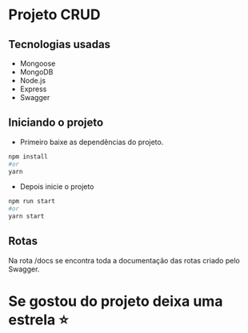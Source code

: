 # Projeto CRUD

## Tecnologias usadas

 - Mongoose
 - MongoDB
 - Node.js
 - Express
 - Swagger

## Iniciando o projeto

 - Primeiro baixe as dependências do projeto.

```bash
npm install 
#or
yarn
```
 - Depois inicie o projeto

```bash
npm run start
#or
yarn start
```

## Rotas

Na rota /docs se encontra toda a documentação das rotas criado pelo Swagger.

# Se gostou do projeto deixa uma estrela ⭐
